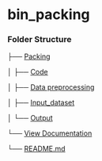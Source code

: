 # bin_packing

### Folder Structure

├── [Packing](https://github.com/codechiefVignesh/bin_packing_iitm/tree/main/packing)

│ ├── [Code](https://github.com/codechiefVignesh/bin_packing_iitm/tree/main/packing/Code)

│ ├── [Data preprocessing](https://github.com/codechiefVignesh/bin_packing_iitm/tree/main/packing/Data%20preprocessing)

│ ├── [Input_dataset](https://github.com/codechiefVignesh/bin_packing_iitm/tree/main/packing/Input_dataset)

│ └── [Output](https://github.com/codechiefVignesh/bin_packing_iitm/tree/main/packing/Output)

└── [View Documentation](https://github.com/codechiefVignesh/bin_packing_iitm/tree/main/packing/Code)

└── [README.md](https://github.com/codechiefVignesh/bin_packing_iitm/blob/main/README.md)
